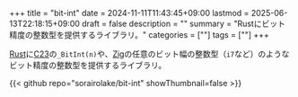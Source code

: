 +++
title = "bit-int"
date = 2024-11-11T11:43:45+09:00
lastmod = 2025-06-13T22:18:15+09:00
draft = false
description = ""
summary = "Rustにビット精度の整数型を提供するライブラリ。"
categories = [""]
tags = [""]
+++

[Rust](https://www.rust-lang.org/)に[C23](https://en.cppreference.com/w/c/23)の`_BitInt(n)`や、[Zig](https://ziglang.org/)の任意のビット幅の整数型（`i7`など）のようなビット精度の整数型を提供するライブラリ。

{{< github repo="sorairolake/bit-int" showThumbnail=false >}}
